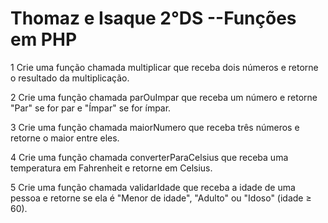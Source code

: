 # Thomaz e Isaque 2°DS --Funções em PHP

1 Crie uma função chamada multiplicar que receba dois números e retorne o resultado da multiplicação.

2 Crie uma função chamada parOuImpar que receba um número e retorne "Par" se for par e "Ímpar" se for ímpar.

3 Crie uma função chamada maiorNumero que receba três números e retorne o maior entre eles.

4 Crie uma função chamada converterParaCelsius que receba uma temperatura em Fahrenheit e retorne em Celsius.

5 Crie uma função chamada validarIdade que receba a idade de uma pessoa e retorne se ela é "Menor de idade", "Adulto" ou "Idoso" (idade ≥ 60).
